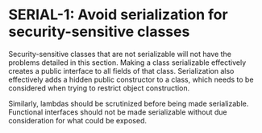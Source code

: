 # SERIAL-1: Avoid serialization for security-sensitive classes
Security-sensitive classes that are not serializable will not have the problems detailed in this section. Making a class serializable effectively creates a public interface to all fields of that class. Serialization also effectively adds a hidden public constructor to a class, which needs to be considered when trying to restrict object construction.

Similarly, lambdas should be scrutinized before being made serializable. Functional interfaces should not be made serializable without due consideration for what could be exposed.